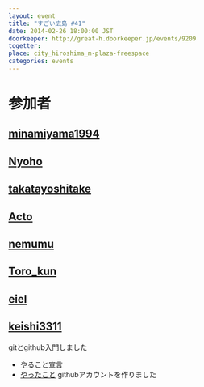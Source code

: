 ```yaml
---
layout: event
title: "すごい広島 #41"
date: 2014-02-26 18:00:00 JST
doorkeeper: http://great-h.doorkeeper.jp/events/9209
togetter: 
place: city_hiroshima_m-plaza-freespace
categories: events
---
```


# 参加者


## [minamiyama1994](https://github.com/minamiyama1994)


## [Nyoho](http://nyoho.jp/)


## [takatayoshitake](http://twitter.com/takatayoshitake)


## [Acto](https://github.com/Acto)


## [nemumu](https://github.com/nemumu)


## [Toro_kun](https://twitter.com/Toro_kun)


## [eiel](http://eiel.info/)


## [keishi3311](http://github.com/keishi3311)

gitとgithub入門しました

* [やること宣言](https://github.com/great-h/great-h.github.io/issues/707)
* [やったこと](https://github.com/keishi3311) githubアカウントを作りました

